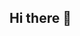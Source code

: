 ## Hi there 👋

<p align ="center'> 
<img src="https://raw.githubusercontent.com/gunawansapu/gunawansapu/main/687474%7E1.GIF" width="600"/>
</p>
